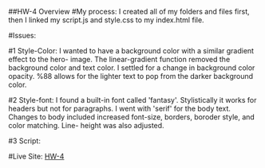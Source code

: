 ##HW-4 Overview
#My process:
I created all of my folders and files first, then I linked my script.js and
style.css to my index.html file.  

#Issues:

#1 Style-Color:
I wanted to have a background color with a similar gradient effect to the hero-
image. The linear-gradient function removed the background color and text color.
I settled for a change in background color opacity. %88 allows for the lighter
text to pop from the darker background color.

#2 Style-font:
I found a built-in font called 'fantasy'. Stylistically it works for headers but
not for paragraphs. I went with 'serif' for the body text. Changes to body
included increased font-size, borders, boroder style, and color matching. Line-
height was also adjusted. 

#3 Script:







#Live Site:
[HW-4](https://ewilsey.github.io/MART441/HW-4/)
